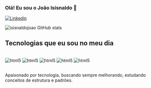 ### Olá! Eu sou o João Isisnaldo 👋

[![Linkedin](https://img.shields.io/badge/LinkedIn-0077B5?style=for-the-badge&logo=linkedin&logoColor=white)](https://www.linkedin.com/in/jo%C3%A3o-isisnaldo-03262b25a/)

![isisnaldojoao GitHub stats](https://github-readme-stats.vercel.app/api?username=isisnaldojoao&show_icons=true&theme=dark)

## Tecnologias que eu sou no meu dia

<div style="display: inline_block"><br/>
  <img align="center" alt="html5" src="https://img.shields.io/badge/HTML5-E34F26?style=for-the-badge&logo=html5&logoColor=white"/>

  <img align="center" alt="html5" src="https://img.shields.io/badge/CSS3-1572B6?style=for-the-badge&logo=css3&logoColor=white"/>

  <img align="center" alt="html5" src="https://img.shields.io/badge/JavaScript-323330?style=for-the-badge&logo=javascript&logoColor=F7DF1E"/>

  <img align="center" alt="html5" src="https://img.shields.io/badge/TypeScript-007ACC?style=for-the-badge&logo=typescript&logoColor=white"/>

  <img align="center" alt="html5" src="https://img.shields.io/badge/React-20232A?style=for-the-badge&logo=react&logoColor=61DAFB"/>
  
</div><br/>

Apaixonado por tecnologia, buscando sempre melhorando, estudando conceitos de estrutura e padrões.
